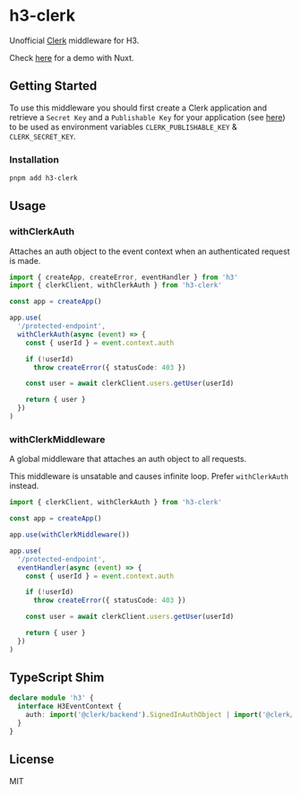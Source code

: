# h3-clerk

Unofficial [Clerk](https://clerk.com/) middleware for H3.

Check [here](https://github.com/wobsoriano/nuxt-clerk-playground) for a demo with Nuxt.

## Getting Started

To use this middleware you should first create a Clerk application and retrieve a `Secret Key` and a `Publishable Key` for your application (see [here](https://clerk.com/docs/reference/node/getting-started)) to be used as environment variables `CLERK_PUBLISHABLE_KEY` & `CLERK_SECRET_KEY`.

### Installation

```bash
pnpm add h3-clerk
```

## Usage

### withClerkAuth

Attaches an auth object to the event context when an authenticated request is made.

```ts
import { createApp, createError, eventHandler } from 'h3'
import { clerkClient, withClerkAuth } from 'h3-clerk'

const app = createApp()

app.use(
  '/protected-endpoint',
  withClerkAuth(async (event) => {
    const { userId } = event.context.auth

    if (!userId)
      throw createError({ statusCode: 403 })

    const user = await clerkClient.users.getUser(userId)

    return { user }
  })
)
```

### withClerkMiddleware

A global middleware that attaches an auth object to all requests.

This middleware is unsatable and causes infinite loop. Prefer `withClerkAuth` instead.

```ts
import { clerkClient, withClerkAuth } from 'h3-clerk'

const app = createApp()

app.use(withClerkMiddleware())

app.use(
  '/protected-endpoint',
  eventHandler(async (event) => {
    const { userId } = event.context.auth

    if (!userId)
      throw createError({ statusCode: 403 })

    const user = await clerkClient.users.getUser(userId)

    return { user }
  })
)
```

## TypeScript Shim

```ts
declare module 'h3' {
  interface H3EventContext {
    auth: import('@clerk/backend').SignedInAuthObject | import('@clerk/backend').SignedOutAuthObject
  }
}
```

## License

MIT

